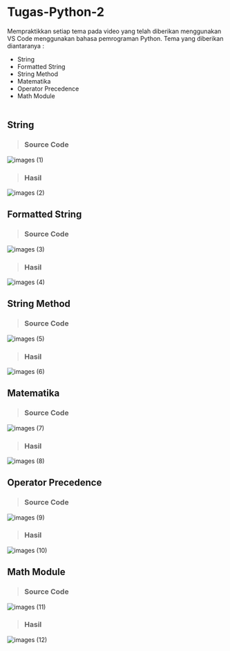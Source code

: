 # Tugas-Python-2

Mempraktikkan setiap tema pada video yang telah diberikan menggunakan VS Code menggunakan bahasa pemrograman Python. Tema yang diberikan diantaranya :
- String
- Formatted String
- String Method
- Matematika
- Operator Precedence
- Math Module<br><br>

## String

> ### Source Code<br>
![images (1)](https://user-images.githubusercontent.com/93045470/140649039-749bb640-144c-4409-a840-3e74beb6a8c8.png)<br>
> ### Hasil<br>
![images (2)](https://user-images.githubusercontent.com/93045470/140649111-e9522693-232b-4f10-a6f6-128a4f82a29d.png)

## Formatted String

> ### Source Code<br>
![images (3)](https://user-images.githubusercontent.com/93045470/140649042-a07f89f7-db1a-42df-802f-df13dfd11793.png)<br>
> ### Hasil<br>
![images (4)](https://user-images.githubusercontent.com/93045470/140648657-735c9ecb-001f-4606-a2c2-729baeff1ca4.png)

## String Method

> ### Source Code<br>
![images (5)](https://user-images.githubusercontent.com/93045470/140649043-45288f76-ea77-4f99-8065-0cdd09ec1bc0.png)<br>
> ### Hasil<br>
![images (6)](https://user-images.githubusercontent.com/93045470/140648659-7f20a8dc-0109-44b5-8000-b2c92f17c2aa.png)

## Matematika

> ### Source Code<br>
![images (7)](https://user-images.githubusercontent.com/93045470/140649044-7a25fb76-a725-49f4-a16f-f2f89fc1d52e.png)<br>
> ### Hasil<br>
![images (8)](https://user-images.githubusercontent.com/93045470/140648662-145b1ef7-e780-4b71-840d-9f1d365200c4.png)

## Operator Precedence

> ### Source Code<br>
![images (9)](https://user-images.githubusercontent.com/93045470/140649045-b789a7c5-cdd7-45a7-b11b-6369bc2bd01e.png)<br>
> ### Hasil<br>
![images (10)](https://user-images.githubusercontent.com/93045470/140648666-862456a3-7c8e-4ea3-a3b3-84abaf405370.png)

## Math Module

> ### Source Code<br>
![images (11)](https://user-images.githubusercontent.com/93045470/140649116-d378cc64-5edb-40f8-80ab-3aea5e2165d5.png)<br>
> ### Hasil<br>
![images (12)](https://user-images.githubusercontent.com/93045470/140648671-daa8d4fc-5a22-4bb7-a6f3-a95ac63b589d.png)
